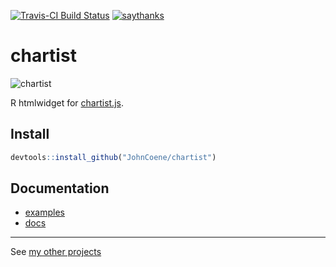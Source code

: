 [![Travis-CI Build Status](https://travis-ci.org/JohnCoene/chartist.svg?branch=master)](https://travis-ci.org/JohnCoene/chartist)
[![saythanks](https://img.shields.io/badge/say-thanks-ff69b4.svg)](https://saythanks.io/to/JohnCoene)

# chartist

![chartist](http://johncoene.github.io/projects/img/chartist.JPG)

R htmlwidget for [chartist.js](https://gionkunz.github.io/chartist-js).

## Install

```R
devtools::install_github("JohnCoene/chartist")
```

## Documentation

* [examples](https://JohnCoene.github.io/chartistwidget/)
* [docs](https://JohnCoene.github.io/chartistwidget/docs.html)

--------------------------------

See [my other projects](http://johncoene.github.io/projects/)
